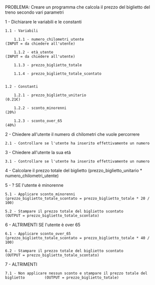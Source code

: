 PROBLEMA: Creare un programma che calcola il prezzo del biglietto del treno secondo vari parametri

1 - Dichiarare le variabili e le constanti

    1.1 - Variabili

        1.1.1 - numero_chilometri_utente                                                (INPUT = da chiedere all'utente)

        1.1.2 - età_utente                                                              (INPUT = da chiedere all'utente)

        1.1.3 - prezzo_biglietto_totale

        1.1.4 - prezzo_biglietto_totale_scontato


    1.2 - Constanti

        1.2.1 - prezzo_biglietto_unitario                                               (0.21€)

        1.2.2 - sconto_minorenni                                                        (20%)

        1.2.3 - sconto_over_65                                                          (40%)



2 - Chiedere all'utente il numero di chilometri che vuole percorrere

    2.1 - Controllare se l'utente ha inserito effettivamente un numero

3 - Chiedere all'utente la sua età

    3.1 - Controllare se l'utente ha inserito effettivamente un numero

4 - Calcolare il prezzo totale del biglietto                                            (prezzo_biglietto_unitario * numero_chilometri_utente)



5 - ? SE l'utente è minorenne

    5.1 - Applicare sconto_minorenni                                                    (prezzo_biglietto_totale_scontato = prezzo_biglietto_totale * 20 / 100)

    5.2 - Stampare il prezzo totale del biglietto scontato                              (OUTPUT = prezzo_biglietto_totale_scontato)

6 - ALTRIMENTI SE l'utente è over 65

    6.1 - Applicare sconto_over_65                                                      (prezzo_biglietto_totale_scontato = prezzo_biglietto_totale * 40 / 100)

    6.2 - Stampare il prezzo totale del biglietto scontato                              (OUTPUT = prezzo_biglietto_totale_scontato)

7 - ALTRIMENTI

    7.1 - Non applicare nessun sconto e stampare il prezzo totale del biglietto         (OUTPUT = prezzo_biglietto_totale)
